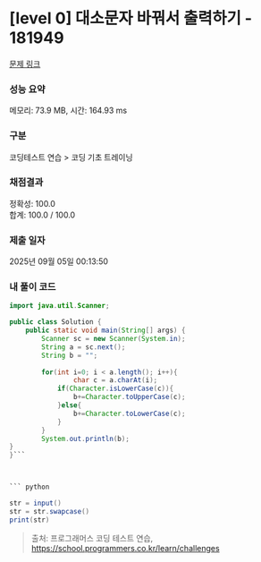 # [level 0] 대소문자 바꿔서 출력하기 - 181949 

[문제 링크](https://school.programmers.co.kr/learn/courses/30/lessons/181949?language=java) 

### 성능 요약

메모리: 73.9 MB, 시간: 164.93 ms

### 구분

코딩테스트 연습 > 코딩 기초 트레이닝

### 채점결과

정확성: 100.0<br/>합계: 100.0 / 100.0

### 제출 일자

2025년 09월 05일 00:13:50

### 내 풀이 코드


``` java
import java.util.Scanner;

public class Solution {
    public static void main(String[] args) {
        Scanner sc = new Scanner(System.in);
        String a = sc.next();
        String b = "";
        
        for(int i=0; i < a.length(); i++){
                char c = a.charAt(i);
            if(Character.isLowerCase(c)){
                b+=Character.toUpperCase(c);
            }else{
                b+=Character.toLowerCase(c);
            } 
        }
        System.out.println(b);
}     
}```



``` python

str = input()
str = str.swapcase()
print(str)

```




> 출처: 프로그래머스 코딩 테스트 연습, https://school.programmers.co.kr/learn/challenges
